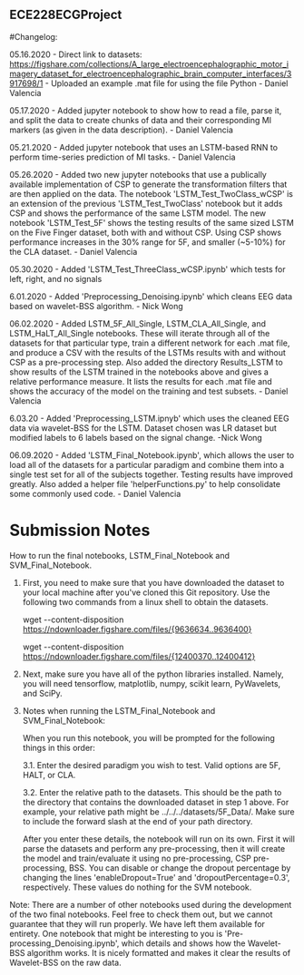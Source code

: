 ## ECE228ECGProject

#Changelog:

05.16.2020 - Direct link to datasets: https://figshare.com/collections/A_large_electroencephalographic_motor_imagery_dataset_for_electroencephalographic_brain_computer_interfaces/3917698/1 - Uploaded an example .mat file for using the file Python - Daniel Valencia

05.17.2020 - Added jupyter notebook to show how to read a file, parse it, and split the data to create chunks of data and their corresponding MI markers (as given in the data description). - Daniel Valencia

05.21.2020 - Added jupyter notebook that uses an LSTM-based RNN to perform time-series prediction of MI tasks. - Daniel Valencia

05.26.2020 - Added two new jupyter notebooks that use a publically available implementation of CSP to generate the transformation filters that are then applied on the data. The notebook 'LSTM_Test_TwoClass_wCSP' is an extension of the previous 'LSTM_Test_TwoClass' notebook but it adds CSP and shows the performance of the same LSTM model. The new notebook 'LSTM_Test_5F' shows the testing results of the same sized LSTM on the Five Finger dataset, both with and without CSP. Using CSP shows performance increases in the 30% range for 5F, and smaller (~5-10%) for the CLA dataset. - Daniel Valencia

05.30.2020 - Added 'LSTM_Test_ThreeClass_wCSP.ipynb' which tests for left, right, and no signals

6.01.2020  - Added 'Preprocessing_Denoising.ipynb' which cleans EEG data based on wavelet-BSS algorithm. - Nick Wong

06.02.2020 - Added LSTM_5F_All_Single, LSTM_CLA_All_Single, and LSTM_HaLT_All_Single notebooks. These will iterate through all of the datasets for that particular type, train a different network for each .mat file, and produce a CSV with the results of the LSTMs results with and without CSP as a pre-processing step. Also added the directory Results_LSTM to show results of the LSTM trained in the notebooks above and gives a relative performance measure. It lists the results for each .mat file and shows the accuracy of the model on the training and test subsets. - Daniel Valencia

6.03.20  - Added 'Preprocessing_LSTM.ipnyb' which uses the cleaned EEG data via wavelet-BSS for the LSTM.  Dataset chosen was LR dataset but modified labels to 6 labels based on the signal change.  -Nick Wong

06.09.2020 - Added 'LSTM_Final_Notebook.ipynb', which allows the user to load all of the datasets for a particular paradigm and combine them into a single test set for all of the subjects together. Testing results have improved greatly. Also added a helper file 'helperFunctions.py' to help consolidate some commonly used code. - Daniel Valencia


# Submission Notes
How to run the final notebooks, LSTM_Final_Notebook and SVM_Final_Notebook.
1. First, you need to make sure that you have downloaded the dataset to your local machine after you've cloned this Git repository. Use the following two commands from a linux shell to obtain the datasets.

	wget --content-disposition https://ndownloader.figshare.com/files/{9636634..9636400}

	wget --content-disposition https://ndownloader.figshare.com/files/{12400370..12400412}

2. Next, make sure you have all of the python libraries installed. Namely, you will need tensorflow, matplotlib, numpy, scikit learn, PyWavelets, and SciPy.

3. Notes when running the LSTM_Final_Notebook and SVM_Final_Notebook:

	When you run this notebook, you will be prompted for the following things in this order:

	3.1. Enter the desired paradigm you wish to test. Valid options are 5F, HALT, or CLA.

	3.2. Enter the relative path to the datasets. This should be the path to the directory that contains the downloaded dataset in step 1 above. For example, your relative path might be ../../../datasets/5F_Data/. Make sure to include the forward slash at the end of your path directory.

	After you enter these details, the notebook will run on its own. First it will parse the datasets and perform any pre-processing, then it will create the model and train/evaluate it using no pre-processing, CSP pre-processing, BSS. You can disable or change the dropout percentage by changing the lines 'enableDropout=True' and 'dropoutPercentage=0.3', respectively. These values do nothing for the SVM notebook.

Note: There are a number of other notebooks used during the development of the two final notebooks. Feel free to check them out, but we cannot guarantee that they will run properly. We have left them available for entirety. One notebook that might be interesting to you is 'Pre-processing_Denoising.ipynb', which details and shows how the Wavelet-BSS algorithm works. It is nicely formatted and makes it clear the results of Wavelet-BSS on the raw data.

